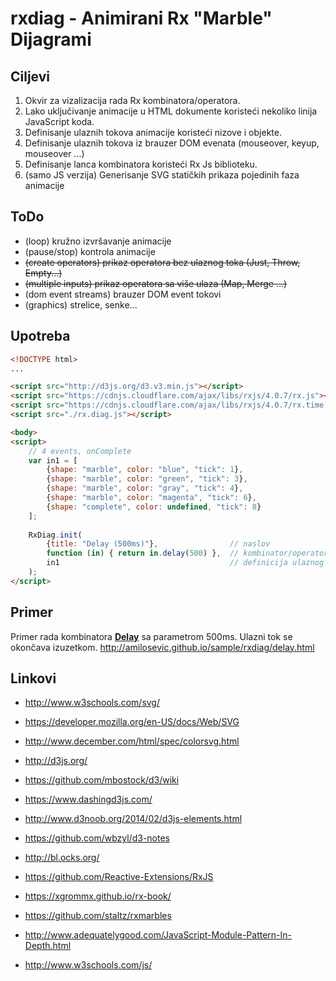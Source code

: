 # rxdiag - Animirani Rx "Marble" Dijagrami


## Ciljevi
 1. Okvir za vizalizacija rada Rx kombinatora/operatora. 
 2. Lako uključivanje animacije u HTML dokumente koristeći nekoliko linija JavaScript koda.
 3. Definisanje ulaznih tokova animacije koristeći nizove i objekte.
 4. Definisanje ulaznih tokova iz brauzer DOM evenata (mouseover, keyup, mouseover ...)
 5. Definisanje lanca kombinatora koristeći Rx Js biblioteku.
 6. (samo JS verzija) Generisanje SVG statičkih prikaza pojedinih faza animacije 

## ToDo
 - (loop) kružno izvršavanje animacije
 - (pause/stop) kontrola animacije
 - ~~(create operators) prikaz operatora bez ulaznog toka (Just, Throw, Empty...)~~
 - ~~(multiple inputs) prikaz operatora sa više ulaza (Map, Merge ...)~~
 - (dom event streams) brauzer DOM event tokovi 
 - (graphics) strelice, senke...
 
## Upotreba

``` html
<!DOCTYPE html>
...

<script src="http://d3js.org/d3.v3.min.js"></script>
<script src="https://cdnjs.cloudflare.com/ajax/libs/rxjs/4.0.7/rx.js"></script>
<script src="https://cdnjs.cloudflare.com/ajax/libs/rxjs/4.0.7/rx.time.js"></script>
<script src="./rx.diag.js"></script>

<body>
<script>
    // 4 events, onComplete
    var in1 = [
        {shape: "marble", color: "blue", "tick": 1},
        {shape: "marble", color: "green", "tick": 3},
        {shape: "marble", color: "gray", "tick": 4},
        {shape: "marble", color: "magenta", "tick": 6},
        {shape: "complete", color: undefined, "tick": 8}
    ];
    
    RxDiag.init(
        {title: "Delay (500ms)"},                // naslov
        function (in) { return in.delay(500) },  // kombinator/operator za prikaz
        in1                                      // definicija ulaznog toka
    );
</script>

```

## Primer

Primer rada kombinatora [**Delay**](http://reactivex.io/documentation/operators/delay.html) sa parametrom 500ms. Ulazni tok se okončava izuzetkom. http://amilosevic.github.io/sample/rxdiag/delay.html 

## Linkovi
 - http://www.w3schools.com/svg/
 - https://developer.mozilla.org/en-US/docs/Web/SVG
 - http://www.december.com/html/spec/colorsvg.html

 - http://d3js.org/
 - https://github.com/mbostock/d3/wiki
 - https://www.dashingd3js.com/
 - http://www.d3noob.org/2014/02/d3js-elements.html
 - https://github.com/wbzyl/d3-notes
 - http://bl.ocks.org/

 - https://github.com/Reactive-Extensions/RxJS
 - https://xgrommx.github.io/rx-book/
 - https://github.com/staltz/rxmarbles
 
 - http://www.adequatelygood.com/JavaScript-Module-Pattern-In-Depth.html
 - http://www.w3schools.com/js/
 
